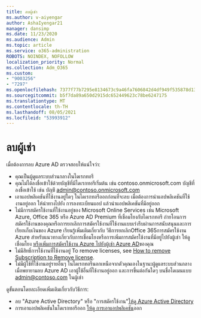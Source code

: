 ```yaml
---
title: ลบผู้เช่า
ms.author: v-aiyengar
author: AshaIyengar21
manager: dansimp
ms.date: 11/23/2020
ms.audience: Admin
ms.topic: article
ms.service: o365-administration
ROBOTS: NOINDEX, NOFOLLOW
localization_priority: Normal
ms.collection: Adm_O365
ms.custom:
- "9003256"
- "7297"
ms.openlocfilehash: 7377f77b7295e8134673c9a46fa7606842d4df949f535878d13986c6d39d0b5e
ms.sourcegitcommit: b5f7da89a650d2915dc652449623c78be6247175
ms.translationtype: MT
ms.contentlocale: th-TH
ms.lasthandoff: 08/05/2021
ms.locfileid: "53993912"
---
```

# <a name="delete-tenant"></a>ลบผู้เช่า

เมื่อต้องการลบ Azure AD ตรวจสอบให้แน่ใจว่า:
- คุณเป็นผู้ดูแลระบบส่วนกลางในไดเรกทอรี
- คุณไม่ได้ลงชื่อเข้าใช้ด้วยบัญชีที่มีไดเรกทอรีเริ่มต้น เช่น contoso.onmicrosoft.com บัญชีที่ลงชื่อเข้าใช้ เช่น บัญชี admin@contoso.onmicrosoft.com
- เอาแอปพลิเคชันที่ใช้งานอยู่ใดๆ ในไดเรกทอรีออกก่อนที่จะลบ เมื่อต้องการนําแอปพลิเคชันที่ใช้งานอยู่ออก ให้นําทางไปยัง การลงทะเบียนแอป แล้วนําแอปพลิเคชันที่มีอยู่ออก
- ไม่มีการสมัครใช้งานที่ใช้งานอยู่ของ Microsoft Online Services เช่น Microsoft Azure, Office 365 หรือ Azure AD Premium ที่เชื่อมโยงกับไดเรกทอรี ถ่ายโอนการสมัครใช้งานของคุณหรือการยกเลิกการสมัครใช้งานที่ใช้งานแบบเร่งรีบผ่านการสนับสนุนและการเรียกเก็บเงินของ Azure เรียนรู้เพิ่มเติมเกี่ยวกับ วิธีการยกเลิกOffice 365การสมัครใช้งาน Azure สําหรับแนวทางเกี่ยวกับการเชื่อมโยงหรือการเพิ่มการสมัครใช้งานที่มีอยู่ไปยังผู้เช่า ให้ดู เชื่อมโยง [หรือเพิ่มการสมัครใช้งาน Azure ไปยังผู้เช่า Azure AD](https://docs.microsoft.com/azure/active-directory/fundamentals/active-directory-how-subscriptions-associated-directory)ของคุณ
- ไม่มีสิทธิ์การใช้งานที่ใช้งานอยู่ To remove licenses, see [How to remove Subscription to Remove license](https://docs.microsoft.com/azure/active-directory/enterprise-users/directory-delete-howto#delete-a-subscription).
- ไม่มีผู้ใช้ที่ใช้งานอยู่รายอื่นๆ ในไดเรกทอรีนอกเหนือจากตัวคุณเองในฐานะผู้ดูแลระบบส่วนกลางเมื่อพยายามลบ Azure AD เอาผู้ใช้อื่นที่ใช้งานอยู่ออก และการขึ้นต่อกันใดๆ บนชื่อโดเมนแบบ admin@contoso.com ในผู้เช่า

ดูขั้นตอนโดยละเอียดเพิ่มเติมเกี่ยวกับวิธีการ:
- ลบ "Azure Active Directory" หรือ "การสมัครใช้งาน"[ให้ดู Azure Active Directory](https://docs.microsoft.com/azure/active-directory/users-groups-roles/directory-delete-howto)
- การเอาแอปพลิเคชันในไดเรกทอรีออก [ให้ดู การเอาแอปพลิเคชัน](https://docs.microsoft.com/azure/active-directory/develop/quickstart-remove-app)ออก 
